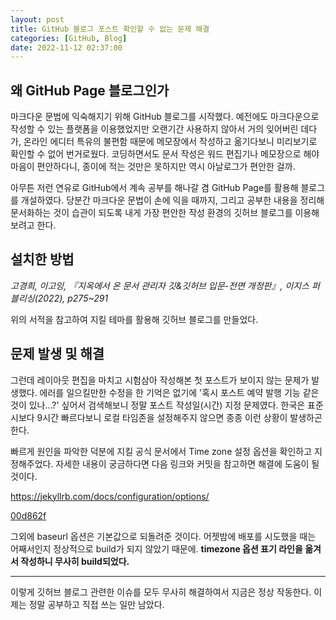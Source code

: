 ```yaml
---
layout: post
title: GitHub 블로그 포스트 확인할 수 없는 문제 해결
categories: [GitHub, Blog]
date: 2022-11-12 02:37:00
---
```


## 왜 GitHub Page 블로그인가

마크다운 문법에 익숙해지기 위해 GitHub 블로그를 시작했다. 예전에도 마크다운으로 작성할 수 있는 플랫폼을 이용했었지만 오랜기간 사용하지 않아서 거의 잊어버린 데다가, 온라인 에디터 특유의 불편함 때문에 메모장에서 작성하고 옮기다보니 미리보기로 확인할 수 없어 번거로웠다. 코딩하면서도 문서 작성은 워드 편집기나 메모장으로 해야 마음이 편안하다니, 종이에 적는 것만은 못하지만 역시 아날로그가 편안한 걸까.

아무튼 저런 연유로 GitHub에서 계속 공부를 해나갈 겸 GitHub Page를 활용해 블로그를 개설하였다. 당분간 마크다운 문법이 손에 익을 때까지, 그리고 공부한 내용을 정리해 문서화하는 것이 습관이 되도록 내게 가장 편안한 작성 환경의 깃허브 블로그를 이용해보려고 한다.

## 설치한 방법

_고경희, 이고잉, 『지옥에서 온 문서 관리자 깃&깃허브 입문-전면 개정판』, 이지스 퍼블리싱(2022), p275~291_

위의 서적을 참고하여 지킬 테마를 활용해 깃허브 블로그를 만들었다.

## 문제 발생 및 해결

그런데 레이아웃 편집을 마치고 시험삼아 작성해본 첫 포스트가 보이지 않는 문제가 발생했다. 에러를 일으킬만한 수정을 한 기억은 없기에 '혹시 포스트 예약 발행 기능 같은 것이 있나...?' 싶어서 검색해보니 정말 포스트 작성일(시간) 지정 문제였다. 한국은 표준시보다 9시간 빠르다보니 로컬 타임존을 설정해주지 않으면 종종 이런 상황이 발생하곤 한다.

빠르게 원인을 파악한 덕분에 지킬 공식 문서에서 Time zone 설정 옵션을 확인하고 지정해주었다. 자세한 내용이 궁금하다면 다음 링크와 커밋을 참고하면 해결에 도움이 될 것이다.

<https://jekyllrb.com/docs/configuration/options/>

[00d862f](https://github.com/wisewell/wisewell.github.io/commit/00d862fc397693a939f0984ee67792ac9b0e6463, "Set timezone 커밋")

그외에 baseurl 옵션은 기본값으로 되돌려준 것이다. 어젯밤에 배포를 시도했을 때는 어째서인지 정상적으로 build가 되지 않았기 때문에. __timezone 옵션 표기 라인을 옮겨서 작성하니 무사히 build되었다.__

***

이렇게 깃허브 블로그 관련한 이슈를 모두 무사히 해결하여서 
지금은 정상 작동한다. 이제는 정말 공부하고 직접 쓰는 일만 남았다.